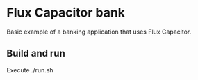 # Flux Capacitor bank
Basic example of a banking application that uses Flux Capacitor.

## Build and run
Execute ./run.sh
